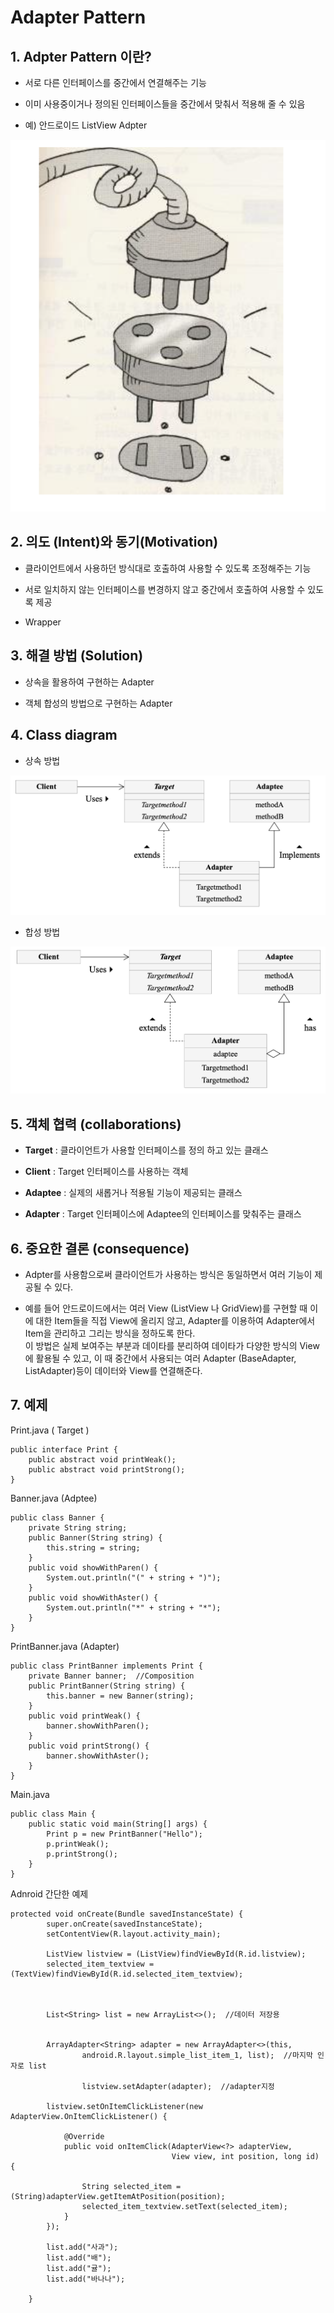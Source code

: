 # Adapter Pattern

## 1. Adpter Pattern 이란?

- 서로 다른 인터페이스를 중간에서 연결해주는 기능

- 이미 사용중이거나 정의된 인터페이스들을 중간에서 맞춰서 적용해 줄 수 있음 

- 예) 안드로이드 ListView Adpter 

![Adapter](./img/adapter1.png)

## 2. 의도 (Intent)와 동기(Motivation)

- 클라이언트에서 사용하던 방식대로 호출하여 사용할 수 있도록 조정해주는 기능

- 서로 일치하지 않는 인터페이스를 변경하지 않고 중간에서 호출하여 사용할 수 있도록 제공

- Wrapper

## 3. 해결 방법 (Solution)

- 상속을 활용하여 구현하는 Adapter

- 객체 합성의 방법으로 구현하는 Adapter 

## 4. Class diagram

- 상속 방법

![adapter2](./img/adapter2.png)


- 합성 방법

![adapter3](./img/adapter3.png)


## 5. 객체 협력 (collaborations)

- **Target** : 클라이언트가 사용할 인터페이스를 정의 하고 있는 클래스 

- **Client** : Target 인터페이스를 사용하는 객체 

- **Adaptee** : 실제의 새롭거나 적용될 기능이 제공되는 클래스

- **Adapter** : Target 인터페이스에 Adaptee의 인터페이스를 맞춰주는 클래스


## 6. 중요한 결론 (consequence)

-  Adpter를 사용함으로써 클라이언트가 사용하는 방식은 동일하면서 여러 기능이 제공될 수 있다.

- 예를 들어 안드로이드에서는 여러 View (ListView 나 GridView)를 구현할 때 이에 대한 Item들을 직접 View에 올리지 않고, Adapter를 이용하여 Adapter에서 Item을 관리하고 그리는 방식을 정하도록 한다. <br>
  이 방법은 실제 보여주는 부분과 데이타를 분리하여 데이타가 다양한 방식의 View에 활용될 수 있고, 이 때 중간에서 사용되는 여러 Adapter (BaseAdapter, ListAdapter)등이 데이터와 View를 연결해준다.


## 7. 예제 


Print.java ( Target )
```
public interface Print {
    public abstract void printWeak();
    public abstract void printStrong();
}
```


Banner.java (Adptee)
```
public class Banner {
    private String string;
    public Banner(String string) {
        this.string = string;
    }
    public void showWithParen() {
        System.out.println("(" + string + ")");
    }
    public void showWithAster() {
        System.out.println("*" + string + "*");
    }
}
```

PrintBanner.java (Adapter)
```
public class PrintBanner implements Print {
    private Banner banner;  //Composition
    public PrintBanner(String string) {
        this.banner = new Banner(string);
    }
    public void printWeak() {
        banner.showWithParen();
    }
    public void printStrong() {
        banner.showWithAster();
    }
}
```

Main.java
```
public class Main {
    public static void main(String[] args) {
        Print p = new PrintBanner("Hello");
        p.printWeak(); 
        p.printStrong();
    }
}
```

Adnroid 간단한 예제
```
protected void onCreate(Bundle savedInstanceState) {
        super.onCreate(savedInstanceState);
        setContentView(R.layout.activity_main);
 
        ListView listview = (ListView)findViewById(R.id.listview);
        selected_item_textview = (TextView)findViewById(R.id.selected_item_textview);
 
 
        
        List<String> list = new ArrayList<>();  //데이터 저장용
 
        
        ArrayAdapter<String> adapter = new ArrayAdapter<>(this,
                android.R.layout.simple_list_item_1, list);  //마지막 인자로 list
 
                listview.setAdapter(adapter);  //adapter지정
 
        listview.setOnItemClickListener(new AdapterView.OnItemClickListener() {
 
            @Override
            public void onItemClick(AdapterView<?> adapterView,
                                    View view, int position, long id) {
 
                String selected_item = (String)adapterView.getItemAtPosition(position);
                selected_item_textview.setText(selected_item);
            }
        });
         
        list.add("사과");
        list.add("배");
        list.add("귤");
        list.add("바나나");
      
    }
```
